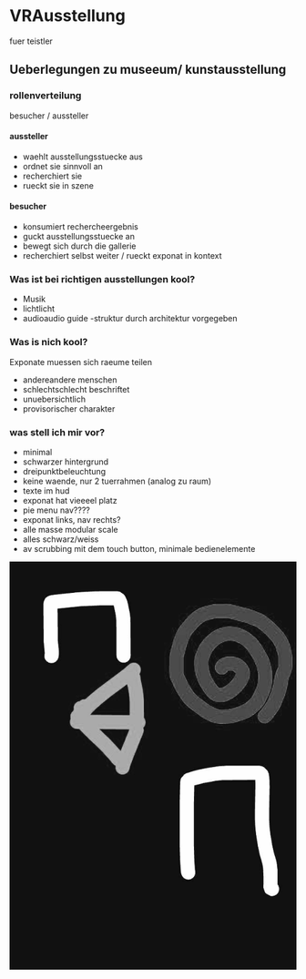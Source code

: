 # VRAusstellung
fuer teistler
## Ueberlegungen zu museeum/ kunstausstellung

### rollenverteilung
besucher / aussteller

#### aussteller
- waehlt ausstellungsstuecke aus
- ordnet sie sinnvoll an
- recherchiert sie
- rueckt sie in szene

#### besucher
- konsumiert rechercheergebnis
- guckt ausstellungsstuecke an
- bewegt sich durch die gallerie
- recherchiert selbst weiter / rueckt exponat in kontext

### Was ist bei richtigen ausstellungen kool?
- Musik
- lichtlicht
- audioaudio guide
-struktur durch architektur vorgegeben

### Was is nich kool?
Exponate muessen sich raeume teilen
- andereandere menschen
- schlechtschlecht beschriftet
- unuebersichtlich
- provisorischer charakter

### was stell ich mir vor?
- minimal
- schwarzer hintergrund 
- dreipunktbeleuchtung
- keine waende, nur 2 tuerrahmen (analog zu raum)
- texte im hud
- exponat hat vieeeel platz
- pie menu nav????
- exponat links, nav rechts?
- alle masse modular scale
- alles schwarz/weiss
- av scrubbing mit dem touch button, minimale bedienelemente

![skizze raum](IMG_20170928_235603.jpg)
